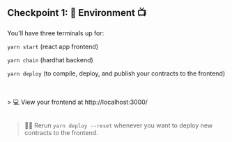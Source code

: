 ## Checkpoint 1: 🔭 Environment 📺

You'll have three terminals up for:

`yarn start` (react app frontend)

`yarn chain` (hardhat backend)

`yarn deploy` (to compile, deploy, and publish your contracts to the frontend)

<br/>
<br/>
> 💻 View your frontend at http://localhost:3000/
<br/>
<br/>

> 👩‍💻 Rerun `yarn deploy --reset` whenever you want to deploy new contracts to the frontend.
<br/>
<br/>

